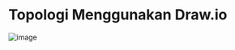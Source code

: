 # Topologi Menggunakan Draw.io

![image](https://github.com/Azzadlyh/JarKom-Topologi-Menggunakan-Draw.io/assets/126213404/a1441e36-028d-4de1-84ad-a86d16e7ef22)  


